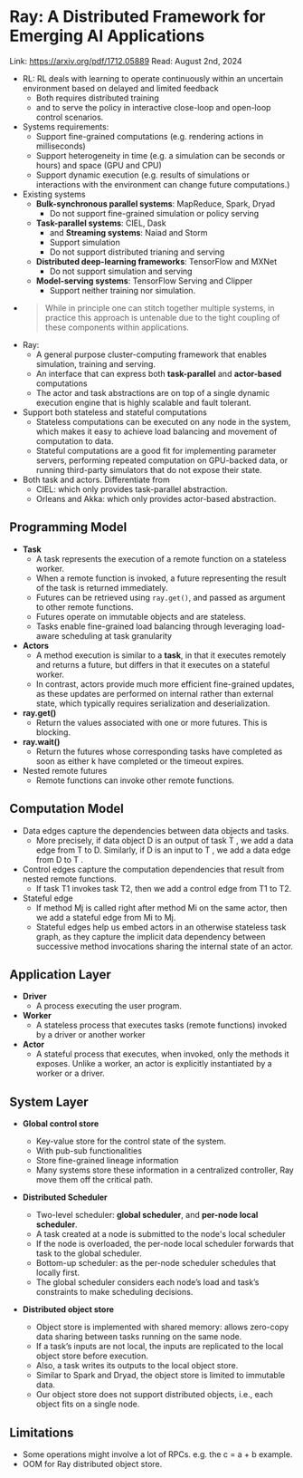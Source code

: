 # Ray: A Distributed Framework for Emerging AI Applications

Link: https://arxiv.org/pdf/1712.05889
Read: August 2nd, 2024


* RL: RL deals with learning to operate continuously within an uncertain environment based on delayed and limited feedback 
  * Both requires distributed training
  * and to serve the policy in interactive close-loop and open-loop control scenarios.
* Systems requirements:
  * Support fine-grained computations (e.g. rendering actions in milliseconds)
  * Support heterogeneity in time (e.g. a simulation can be seconds or hours) and space (GPU and CPU)
  * Support dynamic execution (e.g. results of simulations or interactions with the environment can change future computations.)
* Existing systems
  * **Bulk-synchronous parallel systems**: MapReduce, Spark, Dryad
    * Do not support fine-grained simulation or policy serving
  * **Task-parallel systems**: CIEL, Dask
    * and **Streaming systems**: Naiad and Storm
    * Support simulation
    * Do not support distributed trianing and serving
  * **Distributed deep-learning frameworks**: TensorFlow and MXNet
    * Do not support simulation and serving
  * **Model-serving systems**: TensorFlow Serving and Clipper
    * Support neither training nor simulation.
* > While in principle one can stitch together multiple systems, in practice this approach is untenable due to the tight coupling of these components within applications.
* Ray:
  * A general purpose cluster-computing framework that enables simulation, training and serving.
  * An interface that can express both **task-parallel** and **actor-based** computations
  * The actor and task abstractions are on top of a single dynamic execution engine that is highly scalable and fault tolerant. 
* Support both stateless and stateful computations
  * Stateless computations can be executed on any node in the system, which makes it easy to achieve load balancing and movement of computation to data.
  * Stateful computations are a good fit for implementing parameter servers, performing repeated computation on GPU-backed data, or running third-party simulators that do not expose their state.
* Both task and actors. Differentiate from 
  * CIEL: which only provides task-parallel abstraction.
  * Orleans and Akka: which only provides actor-based abstraction.

## Programming Model

* **Task**
  * A task represents the execution of a remote function on a stateless worker.
  * When a remote function is invoked, a future representing the result of the task is returned immediately.
  * Futures can be retrieved using `ray.get()`, and passed as argument to other remote functions.
  * Futures operate on immutable objects and are stateless.
  * Tasks enable fine-grained load balancing through leveraging load-aware scheduling at task granularity
* **Actors**
  * A method execution is similar to a **task**, in that it executes remotely and returns a future, but differs in that it executes on a stateful worker. 
  * In contrast, actors provide much more efficient fine-grained updates, as these updates are performed on internal rather than external state, which typically requires serialization and deserialization. 
* **ray.get()**
  * Return the values associated with one or more futures. This is blocking.
* **ray.wait()**
  * Return the futures whose corresponding tasks have completed as soon as either k have completed or the timeout expires.
* Nested remote futures
  * Remote functions can invoke other remote functions.

## Computation Model

* Data edges capture the dependencies between data objects and tasks.
  * More precisely, if data object D is an output of task T , we add a data edge from T to D. Similarly, if D is an input to T , we add a data edge from D to T . 
* Control edges capture the computation dependencies that result from nested remote functions.
  * If task T1 invokes task T2, then we add a control edge from T1 to T2.
* Stateful edge
  * If method Mj is called right after method Mi on the same actor, then we add a stateful edge from Mi to Mj. 
  * Stateful edges help us embed actors in an otherwise stateless task graph, as they capture the implicit data dependency between successive method invocations sharing the internal state of an actor.

## Application Layer
* **Driver**
  * A process executing the user program.
* **Worker**
  * A stateless process that executes tasks (remote functions) invoked by a driver or another worker
* **Actor**
  * A stateful process that executes, when invoked, only the methods it exposes. Unlike a worker, an actor is explicitly instantiated by a worker or a driver. 

## System Layer

* **Global control store**
  * Key-value store for the control state of the system.
  * With pub-sub functionalities
  * Store fine-grained lineage information
  * Many systems store these information in a centralized controller, Ray move them off the critical path.

* **Distributed Scheduler**
  * Two-level scheduler: **global scheduler**, and **per-node local scheduler**.
  * A task created at a node is submitted to the node's local scheduler
  * If the node is overloaded, the per-node local scheduler forwards that task to the global scheduler.
  * Bottom-up scheduler: as the per-node scheduler schedules that locally first. 
  * The global scheduler considers each node’s load and task’s constraints to make scheduling decisions.

* **Distributed object store**
  * Object store is implemented with shared memory: allows zero-copy data sharing between tasks running on the same node.
  * If a task’s inputs are not local, the inputs are replicated to the local object store before execution.
  * Also, a task writes its outputs to the local object store.
  * Similar to Spark and Dryad, the object store is limited to immutable data.
  * Our object store does not support distributed objects, i.e., each object fits on a single node.

## Limitations
* Some operations might involve a lot of RPCs. e.g. the c = a + b example.
* OOM for Ray distributed object store. 